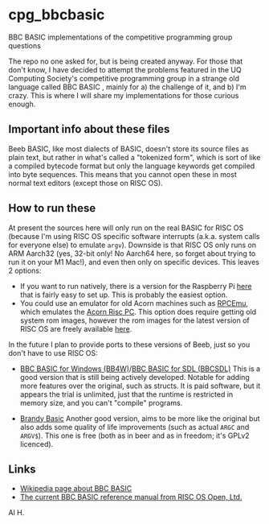 # cpg_bbcbasic
BBC BASIC implementations of the competitive programming group questions

The repo no one asked for, but is being created anyway. For those that don't know, I have decided to attempt the problems featured in the UQ Computing Society's competitive programming group in a strange old language called BBC BASIC , mainly for a) the challenge of it, and b) I'm crazy. This is where I will share my implementations for those curious enough.

## Important info about these files
Beeb BASIC, like most dialects of BASIC, doesn't store its source files as plain text, but rather in what's called a "tokenized form", which is sort of like a compiled bytecode format but only the language keywords get compiled into byte sequences. This means that you cannot open these in most normal text editors (except those on RISC OS).

## How to run these
At present the sources here will only run on the real BASIC for RISC OS (because I'm using RISC OS specific software interrupts (a.k.a. system calls for everyone else) to emulate `argv`). Downside is that RISC OS only runs on ARM Aarch32 (yes, 32-bit only! No Aarch64 here, so forget about trying to run it on your M1 Mac!), and even then only on specific devices. This leaves 2 options:
  - If you want to run natively, there is a version for the Raspberry Pi [here](https://www.riscosopen.org/content/downloads/raspberry-pi) that is fairly easy to set up. This is probably the easiest option.
  - You could use an emulator for old Acorn machines such as [RPCEmu](https://www.marutan.net/rpcemu/index.php), which emulates the [Acorn Risc PC](https://en.wikipedia.org/wiki/Risc_PC). This option does require getting old system rom images, however the rom images for the latest version of RISC OS are freely available [here](https://www.riscosopen.org/content/downloads/riscpc).

In the future I plan to provide ports to these versions of Beeb, just so you don't have to use RISC OS:

- [BBC BASIC for Windows (BB4W)](https://www.bbcbasic.co.uk/bbcwin/bbcwin.html)/[BBC BASIC for SDL (BBCSDL)](https://www.bbcbasic.co.uk/bbcsdl/index.html)
This is a good version that is still being actively developed. Notable for adding more features over the original, such as structs. It is paid software, but it appears the trial is unlimited, just that the runtime is restricted in memory size, and you can't "compile" programs.

- [Brandy Basic](https://jaguar.orpheusweb.co.uk/branpage.html)
Another good version, aims to be more like the original but also adds some quality of life improvements (such as actual `ARGC` and `ARGV$`). This one is free (both as in beer and as in freedom; it's GPLv2 licenced).

## Links
- [Wikipedia page about BBC BASIC](https://en.wikipedia.org/wiki/BBC_BASIC)
- [The current BBC BASIC reference manual from RISC OS Open, Ltd.](https://www.riscosopen.org/zipfiles/platform/common/BASICRefManual.3.pdf?1613981974)

Al H.
